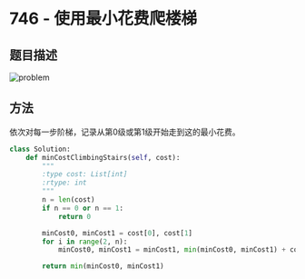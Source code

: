 # 746 - 使用最小花费爬楼梯

## 题目描述
![problem](images/746.png)


## 方法
依次对每一步阶梯，记录从第0级或第1级开始走到这的最小花费。
```python
class Solution:
    def minCostClimbingStairs(self, cost):
        """
        :type cost: List[int]
        :rtype: int
        """
        n = len(cost)
        if n == 0 or n == 1:
            return 0

        minCost0, minCost1 = cost[0], cost[1]
        for i in range(2, n):
            minCost0, minCost1 = minCost1, min(minCost0, minCost1) + cost[i]

        return min(minCost0, minCost1)
```
